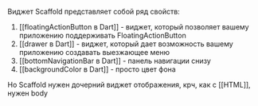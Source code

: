 Виджет Scaffold представляет собой ряд свойств:
1. [[floatingActionButton в Dart]] - виджет, который позволяет вашему приложению поддерживать FloatingActionButton
2. [[drawer в Dart]] - виджет, который дает возможность вашему приложению создавать выезжающее меню
3. [[bottomNavigationBar в Dart]] - панель навигации снизу 
4. [[backgroundColor в Dart]] - просто цвет фона

Но Scaffold нужен дочерний виджет отображения, крч, как с [[HTML]], нужен body